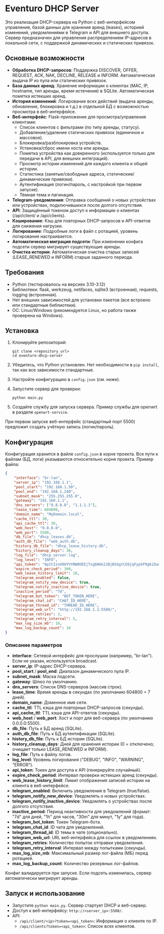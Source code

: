 # Eventuro DHCP Server

Это реализация DHCP-сервера на Python с веб-интерфейсом управления, базой данных для хранения аренд (leases), историей изменений, уведомлениями в Telegram и API для внешнего доступа. Сервер предназначен для управления распределением IP-адресов в локальной сети, с поддержкой динамических и статических привязок.

## Основные возможности

- **Обработка DHCP-запросов**: Поддержка DISCOVER, OFFER, REQUEST, ACK, NAK, DECLINE, RELEASE и INFORM. Автоматическая выдача IP из пула или статических привязок.
- **База данных аренд**: Хранение информации о клиентах (MAC, IP, hostname, тип аренды, время истечения) в SQLite. Автоматическая пометка истекших аренд.
- **История изменений**: Логирование всех действий (выдача аренды, обновление, блокировка и т.д.) в отдельной БД с возможностью просмотра в веб-интерфейсе.
- **Веб-интерфейс**: Flask-приложение для просмотра/управления клиентами:
  - Список клиентов с фильтрами (по типу аренды, статусу).
  - Добавление/удаление статических привязок (единичное и массовое).
  - Блокировка/разблокировка устройств.
  - Установка/сброс имени хоста или аренды.
  - Пометка устройства как доверенного (используется только для передачи в API, для внешних интеграций).
  - Просмотр истории изменений для каждого клиента и общей истории.
  - Статистика (занятые/свободные адреса, статические/динамические привязки).
  - Аутентификация (логин/пароль, с настройкой при первом запуске).
  - Тёмная тема и пагинация.
- **Telegram-уведомления**: Отправка сообщений о новых устройствах или устройствах, подключившихся после долгого отсутствия.
- **API**: Защищённый токеном доступ к информации о клиентах (/api/client/<ip> и /api/clients).
- **Кэширование**: Кэш для повторных DHCP-запросов и API-ответов для снижения нагрузки.
- **Логирование**: Подробные логи в файл с ротацией, уровень логирования настраивается.
- **Автоматическая миграция подсети**: При изменении конфига подсети сервер мигрирует существующие аренды.
- **Очистка истории**: Автоматическая очистка старых записей (LEASE_RENEWED и INFORM) старше заданного периода.

## Требования

- Python (тестировалось на версиях 3.10-3.12)
- Библиотеки: flask, werkzeug, netifaces, sqlite3 (встроенная), requests, logging (встроенная).
- Нет внешних зависимостей для установки пакетов (все встроено или стандартные библиотеки).
- ОС: Linux/Windows (рекомендуется Linux, но работа также проверена на Windows).

## Установка

1. Клонируйте репозиторий:
   ```
   git clone <repository_url>
   cd eventuro-dhcp-server
   ```

2. Убедитесь, что Python установлен. Нет необходимости в `pip install`, так как все зависимости стандартные.

3. Настройте конфигурацию в `config.json` (см. ниже).

4. Запустите сервер для проверки:
   ```
   python main.py
   ```

5. Создайте службу для запуска сервера. Пример службы для openwrt в разделе `openwrt-service`.

При первом запуске веб-интерфейс (стандартный порт 5500) предложит создать учётную запись (логин/пароль).

## Конфигурация

Конфигурация хранится в файле `config.json` в корне проекта. Все пути к файлам (БД, логи) указываются относительно корня проекта. Пример файла:

```json
{
    "interface": "br-lan",
    "server_ip": "192.168.1.1",
    "pool_start": "192.168.1.50",
    "pool_end": "192.168.1.240",
    "subnet_mask": "255.255.255.0",
    "gateway": "192.168.1.1",
    "dns_servers": ["8.8.8.8", "1.1.1.1"],
    "lease_time": 604800,
    "domain_name": "MyDomain.local",
    "cache_ttl": 30,
    "api_cache_ttl": 30,
    "web_host": "0.0.0.0",
    "web_port": 5500,
    "db_file": "dhcp_leases.db",
    "auth_db_file": "web_auth.db",
    "history_db_file": "dhcp_lease_history.db",
    "history_cleanup_days": 30,
    "log_file": "dhcp_server.log",
    "log_level": "INFO",
    "api_token": "6pItIzsU9UYVYRW0OEEjTxg0A6k2JBjBSGgtCEOjqFypkP9g6iDadILVbzS4jLAj",
    "expire_check_period": 300,
    "web_lease_history_limit": 10,
    "telegram_enabled": false,
    "telegram_notify_new_device": true,
    "telegram_notify_inactive_device": true,
    "inactive_period": "7d",
    "telegram_bot_token": "BOT_TOKEN_HERE",
    "telegram_chat_id": "CHAT_ID_HERE",
    "telegram_thread_id": "THREAD_ID_HERE",
    "telegram_web_url": "http://192.168.1.1:5500/",
    "telegram_retries": 3,
    "telegram_retry_interval": 5,
    "max_log_size_mb": 10,
    "max_log_backup_count": 10
}
```

### Описание параметров

- **interface**: Сетевой интерфейс для прослушки (например, "br-lan"). Если не указан, используется broadcast.
- **server_ip**: IP-адрес DHCP-сервера.
- **pool_start** / **pool_end**: Диапазон динамического пула IP.
- **subnet_mask**: Маска подсети.
- **gateway**: Шлюз по умолчанию.
- **dns_servers**: Список DNS-серверов (массив строк).
- **lease_time**: Время аренды в секундах (по умолчанию 604800 = 7 дней).
- **domain_name**: Доменное имя сети.
- **cache_ttl**: TTL кэша для повторных DHCP-запросов (секунды).
- **api_cache_ttl**: TTL кэша для API-ответов (секунды).
- **web_host** / **web_port**: Хост и порт для веб-сервера (по умолчанию 0.0.0.0:5500).
- **db_file**: Путь к БД аренд (SQLite).
- **auth_db_file**: Путь к БД аутентификации (SQLite).
- **history_db_file**: Путь к БД истории (SQLite).
- **history_cleanup_days**: Дней для хранения истории (0 = отключено; очищает только LEASE_RENEWED и INFORM).
- **log_file**: Путь к файлу логов.
- **log_level**: Уровень логирования ("DEBUG", "INFO", "WARNING", "ERROR").
- **api_token**: Токен для доступа к API (генерируйте случайный).
- **expire_check_period**: Интервал проверки истекших аренд (секунды).
- **web_lease_history_limit**: Лимит отображения записей истории на клиента в веб-интерфейсе.
- **telegram_enabled**: Включить уведомления в Telegram (true/false).
- **telegram_notify_new_device**: Уведомлять о новых устройствах.
- **telegram_notify_inactive_device**: Уведомлять о устройствах после долгого отсутствия.
- **inactive_period**: Период неактивности для уведомлений (формат: "7d" для дней, "1h" для часов, "30m" для минут, "1y" для года).
- **telegram_bot_token**: Токен Telegram-бота.
- **telegram_chat_id**: ID чата для уведомлений.
- **telegram_thread_id**: ID темы в чате (опционально).
- **telegram_web_url**: URL веб-интерфейса для ссылок в уведомлениях.
- **telegram_retries**: Количество попыток отправки уведомления.
- **telegram_retry_interval**: Интервал между попытками (секунды).
- **max_log_size_mb**: Максимальный размер лог-файла (МБ) перед ротацией.
- **max_log_backup_count**: Количество резервных лог-файлов.

Конфиг валидируется при запуске. Если подсеть изменилась, сервер автоматически мигрирует аренды.

## Запуск и использование

- Запустите `python main.py`. Сервер стартует DHCP и веб-сервер.
- Доступ к веб-интерфейсу: `http://<server_ip>:5500/`.
- API: 
  - `/api/client/<ip>?token=<api_token>`: Информация о клиенте по IP.
  - `/api/clients?token=<api_token>`: Список всех клиентов.
